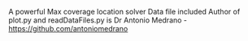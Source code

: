 A powerful Max coverage location solver
Data file included
Author of plot.py and readDataFiles.py is Dr Antonio Medrano - https://github.com/antoniomedrano
